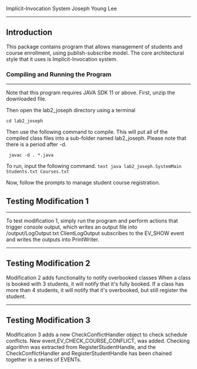 Implicit-Invocation System
Joseph Young Lee
____
## Introduction
This package contains program that allows management of students and course enrollment, using publish-subscribe model.
The core architectural style that it uses is Implicit-Invocation system.


### Compiling and Running the Program
___
Note that this program requires JAVA SDK 11 or above.
First, unzip the downloaded file.

Then open the lab2_joseph directory using a terminal
  ```text
  cd lab2_joseph
  ```

Then use the following command to compile. This will put all of the compiled class files into a sub-folder named lab2_joseph. Please note that there is a period after -d.
  ```text
   javac -d . *.java
  ```
  
To run, input the following command.
	```text
   java lab2_joseph.SystemMain Students.txt Courses.txt
	```

Now, follow the prompts to manage student course registration.

## Testing Modification 1
___

To test modification 1, simply run the program and perform actions that trigger console output, 
which writes an output file into /output/LogOutput.txt
ClientLogOutput subscribes to the EV_SHOW event and writes the outputs into PrintWriter.

___
## Testing Modification 2
Modification 2 adds functionality to notify overbooked classes
When a class is booked with 3 students, it will notify that it's fully booked.
If a class has more than 4 students, it will notify that it's overbooked, but still register the student.

___
## Testing Modification 3
Modification 3 adds a new CheckConflictHandler object to check schedule conflicts.
New event,EV_CHECK_COURSE_CONFLICT, was added. Checking algorithm was extracted from RegisterStudentHandle, 
and the CheckConflictHandler and RegisterStudentHandle has been chained together in a series of EVENTs.
